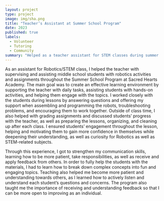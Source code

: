 ```yaml
---
layout: project
type: project
image: img/sha.png
title: "Teacher’s Assistant at Summer School Program"
date: 2023
published: true
labels:
  - Volunteer
  - Tutoring
  - Community
summary: "Helped as a teacher assistant for STEM classes during summer school to teach 4-6th graders about robotics and science."
---
```


As an assistant for Robotics/STEM class, I helped the teacher with supervising and assisting middle school students with robotics activities and assignments throughout the Summer School Program at Sacred Hearts Academy. The main goal was to create an effective learning environment by supporting the teacher with daily tasks, assisting students with hands-on activities, and helping them engage with the topics. I worked closely with the students during lessons by answering questions and offering my support when assembling and programming the robots, troubleshooting problems, and encouraging them to work together. Outside of class time, I also helped with grading assignments and discussed students’ progress with the teacher, as well as preparing the lessons, organizing, and cleaning up after each class. I ensured students’ engagement throughout the lesson, helping and motivating them to gain more confidence in themselves while deepening their understanding, as well as curiosity for Robotics as well as STEM-related subjects. 
	
Through this experience, I got to strengthen my communication skills, learning how to be more patient, take responsibilities, as well as receive and apply feedback from others. In order to fully help the students with the materials, I had to learn how to break down complex concepts into fun and engaging topics. Teaching also helped me become more patient and understanding towards others, as I learned how to actively listen and understand each student’s questions and concerns. The program also taught me the importance of receiving and understanding feedback so that I can be more open to improving as an individual. 
